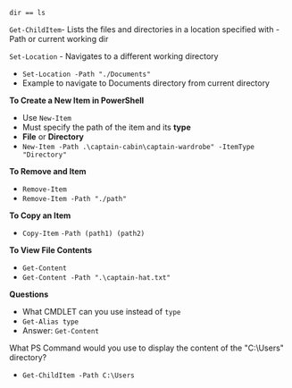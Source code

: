 
`dir == ls`

`Get-ChildItem`- Lists the files and directories in a location specified with -Path or current working dir

`Set-Location` - Navigates to a different working directory
- `Set-Location -Path "./Documents"`
- Example to navigate to Documents directory from current directory

**To Create a New Item in PowerShell**
- Use `New-Item` 
- Must specify the path of the item and its **type**
- **File** or **Directory**
- `New-Item -Path .\captain-cabin\captain-wardrobe" -ItemType "Directory"`

**To Remove and Item**
- `Remove-Item` 
- `Remove-Item -Path "./path"`

**To Copy an Item**
- `Copy-Item` `-Path (path1) (path2)`

**To View File Contents**
- `Get-Content`
- `Get-Content -Path ".\captain-hat.txt"
`

**Questions**
- What CMDLET can you use instead of `type`
- `Get-Alias type`
- Answer: `Get-Content`

What PS Command would you use to display the content of the "C:\Users" directory? 
- `Get-ChildItem -Path C:\Users`

